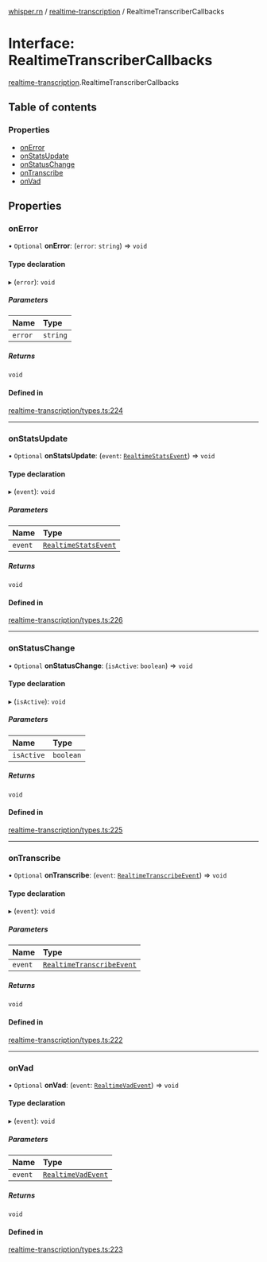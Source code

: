 [whisper.rn](../README.md) / [realtime-transcription](../modules/realtime_transcription.md) / RealtimeTranscriberCallbacks

# Interface: RealtimeTranscriberCallbacks

[realtime-transcription](../modules/realtime_transcription.md).RealtimeTranscriberCallbacks

## Table of contents

### Properties

- [onError](realtime_transcription.RealtimeTranscriberCallbacks.md#onerror)
- [onStatsUpdate](realtime_transcription.RealtimeTranscriberCallbacks.md#onstatsupdate)
- [onStatusChange](realtime_transcription.RealtimeTranscriberCallbacks.md#onstatuschange)
- [onTranscribe](realtime_transcription.RealtimeTranscriberCallbacks.md#ontranscribe)
- [onVad](realtime_transcription.RealtimeTranscriberCallbacks.md#onvad)

## Properties

### onError

• `Optional` **onError**: (`error`: `string`) => `void`

#### Type declaration

▸ (`error`): `void`

##### Parameters

| Name | Type |
| :------ | :------ |
| `error` | `string` |

##### Returns

`void`

#### Defined in

[realtime-transcription/types.ts:224](https://github.com/mybigday/whisper.rn/blob/95a39c1/src/realtime-transcription/types.ts#L224)

___

### onStatsUpdate

• `Optional` **onStatsUpdate**: (`event`: [`RealtimeStatsEvent`](realtime_transcription.RealtimeStatsEvent.md)) => `void`

#### Type declaration

▸ (`event`): `void`

##### Parameters

| Name | Type |
| :------ | :------ |
| `event` | [`RealtimeStatsEvent`](realtime_transcription.RealtimeStatsEvent.md) |

##### Returns

`void`

#### Defined in

[realtime-transcription/types.ts:226](https://github.com/mybigday/whisper.rn/blob/95a39c1/src/realtime-transcription/types.ts#L226)

___

### onStatusChange

• `Optional` **onStatusChange**: (`isActive`: `boolean`) => `void`

#### Type declaration

▸ (`isActive`): `void`

##### Parameters

| Name | Type |
| :------ | :------ |
| `isActive` | `boolean` |

##### Returns

`void`

#### Defined in

[realtime-transcription/types.ts:225](https://github.com/mybigday/whisper.rn/blob/95a39c1/src/realtime-transcription/types.ts#L225)

___

### onTranscribe

• `Optional` **onTranscribe**: (`event`: [`RealtimeTranscribeEvent`](realtime_transcription.RealtimeTranscribeEvent.md)) => `void`

#### Type declaration

▸ (`event`): `void`

##### Parameters

| Name | Type |
| :------ | :------ |
| `event` | [`RealtimeTranscribeEvent`](realtime_transcription.RealtimeTranscribeEvent.md) |

##### Returns

`void`

#### Defined in

[realtime-transcription/types.ts:222](https://github.com/mybigday/whisper.rn/blob/95a39c1/src/realtime-transcription/types.ts#L222)

___

### onVad

• `Optional` **onVad**: (`event`: [`RealtimeVadEvent`](realtime_transcription.RealtimeVadEvent.md)) => `void`

#### Type declaration

▸ (`event`): `void`

##### Parameters

| Name | Type |
| :------ | :------ |
| `event` | [`RealtimeVadEvent`](realtime_transcription.RealtimeVadEvent.md) |

##### Returns

`void`

#### Defined in

[realtime-transcription/types.ts:223](https://github.com/mybigday/whisper.rn/blob/95a39c1/src/realtime-transcription/types.ts#L223)
